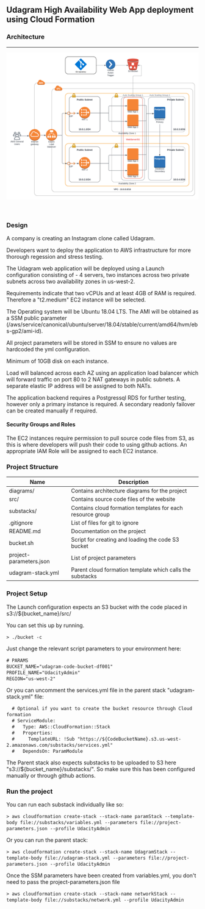 ## Udagram High Availability Web App deployment using Cloud Formation

### Architecture

---------------------

![ArchitectureDiagram](diagrams/Udagram-architecture-diagram.png)

<br>

### Design

A company is creating an Instagram clone called Udagram.

Developers want to deploy the application to AWS infrastructure for more thorough regession and stress testing.

The Udagram web application will be deployed using a Launch configuration consisting of - 4 servers, two instances across two private subnets across two availability zones in us-west-2.

Requirements indicate that two vCPUs and at least 4GB of RAM is required. Therefore a "t2.medium" EC2 instance will be selected.

The Operating system will be Ubuntu 18.04 LTS. The AMI will be obtained as a SSM public parameter (/aws/service/canonical/ubuntu/server/18.04/stable/current/amd64/hvm/ebs-gp2/ami-id). 

All project parameters will be stored in SSM to ensure no values are hardcoded the yml configuration.

Minimum of 10GB disk on each instance.

Load will balanced across each AZ using an application load balancer which will forward traffic on port 80 to 2 NAT gateways in public subnets. A separate elastic IP address will be assigned to both NATs.

The application backend requires a Postgressql RDS for further testing, however only a primary instance is required. A secondary readonly failover can be created manually if required.

#### Security Groups and Roles

The EC2 instances require permission to pull source code files from S3, as this is where developers will push their code to using github actions. An appropriate IAM Role will be assigned to each EC2 instance.


### Project Structure

| Name                    | Description                                                     |
|-------------------------|-----------------------------------------------------------------|
| diagrams/               | Contains architecture diagrams for the project                  |
| src/                    | Contains source code files of the website                       | 
| substacks/              | Contains cloud formation templates for each resource group      |
| .gitignore              | List of files for git to ignore                                 |
| README.md               | Documentation on the project                                    |
| bucket.sh               | Script for creating and loading the code S3 bucket              |
| project-parameters.json | List of project parameters                                      |
| udagram-stack.yml       | Parent cloud formation template which calls the substacks       |


### Project Setup

The Launch configuration expects an S3 bucket with the code placed in s3://${bucket_name}/src/

You can set this up by running. 

```
> ./bucket -c
```

Just change the relevant script parameters to your environment here:

```
# PARAMS
BUCKET_NAME="udagram-code-bucket-df001"
PROFILE_NAME="UdacityAdmin"
REGION="us-west-2"
```

Or you can uncomment the services.yml file in the parent stack "udagram-stack.yml" file:

```
  # Optional if you want to create the bucket resource through Cloud formation
  # ServiceModule:
  #   Type: AWS::CloudFormation::Stack
  #   Properties:
  #     TemplateURL: !Sub "https://${CodeBucketName}.s3.us-west-2.amazonaws.com/substacks/services.yml"
  #   DependsOn: ParamModule
```

The Parent stack also expects substacks to be uploaded to S3 here "s3://${bucket_name}/substacks/". So make sure this has been configured manually or through github actions.


### Run the project

You can run each substack individually like so:

```
> aws cloudformation create-stack --stack-name paramStack --template-body file://substacks/variables.yml --parameters file://project-parameters.json --profile UdacityAdmin
```

Or you can run the parent stack:

```
> aws cloudformation create-stack --stack-name UdagramStack --template-body file://udagram-stack.yml --parameters file://project-parameters.json --profile UdacityAdmin
```

Once the SSM parameters have been created from variables.yml, you don't need to pass the project-parameters.json file

```
> aws cloudformation create-stack --stack-name networkStack --template-body file://substacks/network.yml --profile UdacityAdmin
```


